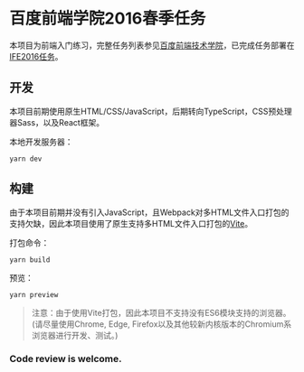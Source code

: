 # 百度前端学院2016春季任务

本项目为前端入门练习，完整任务列表参见[百度前端技术学院](http://ife.baidu.com/2016/task/all)，已完成任务部署在[IFE2016任务](https://yioneko.github.io/ife-2016-spring/)。

## 开发
本项目前期使用原生HTML/CSS/JavaScript，后期转向TypeScript，CSS预处理器Sass，以及React框架。

本地开发服务器：
```shell
yarn dev
```

## 构建
由于本项目前期并没有引入JavaScript，且Webpack对多HTML文件入口打包的支持欠缺，因此本项目使用了原生支持多HTML文件入口打包的[Vite](https://vitejs.dev/guide/build.html#multi-page-app)。

打包命令：
```shell
yarn build
```
预览：
```shell
yarn preview
```
> 注意：由于使用Vite打包，因此本项目不支持没有ES6模块支持的浏览器。(请尽量使用Chrome, Edge, Firefox以及其他较新内核版本的Chromium系浏览器进行开发、测试。)

### Code review is welcome.
